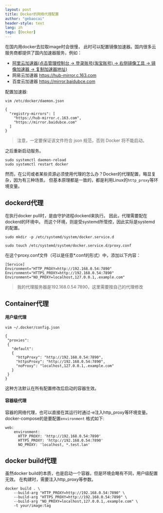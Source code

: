 ```yaml
---
layout: post
title: Docker的网络代理配置
author: "gebaocai"
header-style: text
lang: zh
tags: [Docker]
---
```


在国内用docker去拉取image时会很慢， 此时可以配置镜像加速器。国内很多云服务商都提供了国内加速器服务，例如：

*  [阿里云加速器(点击管理控制台 -> 登录账号(淘宝账号) -> 右侧镜像工具 -> 镜像加速器 -> 复制加速器地址)](https://cr.console.aliyun.com/cn-hangzhou/instances/mirrors)
* 网易云加速器 https://hub-mirror.c.163.com
* 百度云加速器 https://mirror.baidubce.com

配置加速器:

`vim /etc/docker/daemon.json`
```
{
  "registry-mirrors": [
    "https://hub-mirror.c.163.com",
    "https://mirror.baidubce.com"
  ]
}
```
> 注意，一定要保证该文件符合 json 规范，否则 Docker 将不能启动。

之后重新启动服务。

```
sudo systemctl daemon-reload
sudo systemctl restart docker
```

然而，在公司或者某些资源必须使用代理的怎么办？Docker的代理配置，略显复杂，因为有三种场景。 但基本原理都是一致的，都是利用Linux的`http_proxy`等环境变量。

dockerd代理
------

在执行docker pull时，是由守护进程dockerd来执行。 因此，代理需要配在dockerd的环境中。 而这个环境，则是受systemd所管控，因此实际是systemd的配置。

`sudo mkdir -p /etc/systemd/system/docker.service.d`

`sudo touch /etc/systemd/system/docker.service.d/proxy.conf`

在这个proxy.conf文件（可以是任意*.conf的形式）中，添加以下内容：

```
[Service]
Environment="HTTP_PROXY=http://192.168.0.54:7890"
Environment="HTTPS_PROXY=http://192.168.0.54:7890"
Environment="NO_PROXY=localhost,127.0.0.1,.example.com"
```
> 我的代理服务器是192.168.0.54:7890，这里需要按自己的代理修改

Container代理
------
#### 用户级代理
`vim ~/.docker/config.json`
```
{
 "proxies":
 {
   "default":
   {
     "httpProxy": "http://192.168.0.54:7890",
     "httpsProxy": "http://192.168.0.54:7890",
     "noProxy": "localhost,127.0.0.1,.example.com"
   }
 }
}
```
这种方法默认在所有配置修改后启动的容器生效。
#### 容器级代理
容器的网络代理，也可以直接在其运行时通过-e注入http_proxy等环境变量。docker-compose的是要配置`environment` 格式如下:
```
web:
    environment:
      HTTP_PROXY: 'http://192.168.0.54:7890'
      HTTPS_PROXY: 'http://192.168.0.54:7890'
      NO_PROXY: 'localhost, *.test.lan'
```

docker build代理
------
虽然docker build的本质，也是启动一个容器，但是环境会略有不同，用户级配置无效。 在构建时，需要注入http_proxy等参数。
```
docker build . \
    --build-arg "HTTP_PROXY=http://192.168.0.54:7890" \
    --build-arg "HTTPS_PROXY=http://192.168.0.54:7890" \
    --build-arg "NO_PROXY=localhost,127.0.0.1,.example.com" \
    -t your/image:tag
```
